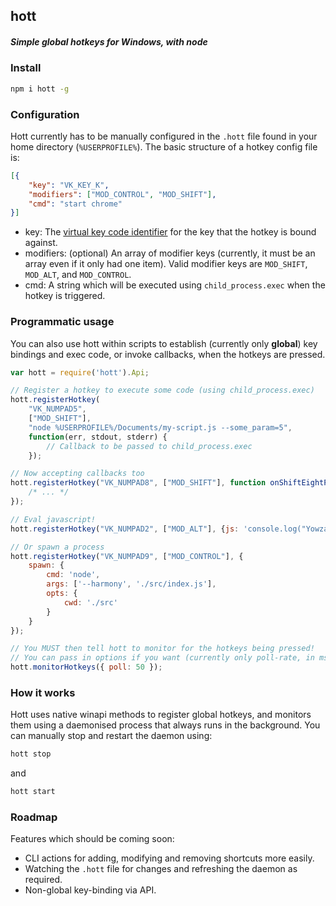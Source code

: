 ## hott
##### Simple global hotkeys for Windows, with node

### Install
```sh
npm i hott -g
```

### Configuration
Hott currently has to be manually configured in the `.hott` file found in your home directory (`%USERPROFILE%`).  The basic structure of a hotkey config file is:

```json
[{
	"key": "VK_KEY_K",
	"modifiers": ["MOD_CONTROL", "MOD_SHIFT"],
	"cmd": "start chrome"
}]
```

- key: The [virtual key code identifier](http://www.kbdedit.com/manual/low_level_vk_list.html) for the key that the hotkey is bound against.
- modifiers: (optional) An array of modifier keys (currently, it must be an array even if it only had one item). Valid modifier keys are `MOD_SHIFT`, `MOD_ALT`, and `MOD_CONTROL`.
- cmd: A string which will be executed using `child_process.exec` when the hotkey is triggered.

### Programmatic usage
You can also use hott within scripts to establish (currently only **global**) key bindings and exec code, or invoke callbacks, when the hotkeys are pressed.

```js
var hott = require('hott').Api;

// Register a hotkey to execute some code (using child_process.exec)
hott.registerHotkey(
	"VK_NUMPAD5",
	["MOD_SHIFT"],
	"node %USERPROFILE%/Documents/my-script.js --some_param=5",
	function(err, stdout, stderr) {
		// Callback to be passed to child_process.exec
	});

// Now accepting callbacks too
hott.registerHotkey("VK_NUMPAD8", ["MOD_SHIFT"], function onShiftEightPressed() {
	/* ... */
});

// Eval javascript!
hott.registerHotkey("VK_NUMPAD2", ["MOD_ALT"], {js: 'console.log("Yowzah!")'});

// Or spawn a process
hott.registerHotkey("VK_NUMPAD9", ["MOD_CONTROL"], {
	spawn: {
		cmd: 'node',
		args: ['--harmony', './src/index.js'],
		opts: {
			cwd: './src'
		}
	}
});

// You MUST then tell hott to monitor for the hotkeys being pressed!
// You can pass in options if you want (currently only poll-rate, in ms)
hott.monitorHotkeys({ poll: 50 });
```

### How it works
Hott uses native winapi methods to register global hotkeys, and monitors them using a daemonised process that always runs in the background.  You can manually stop and restart the daemon using:
```sh
hott stop
```
and
```sh
hott start
```

### Roadmap
Features which should be coming soon:
- CLI actions for adding, modifying and removing shortcuts more easily.
- Watching the `.hott` file for changes and refreshing the daemon as required.
- Non-global key-binding via API.
